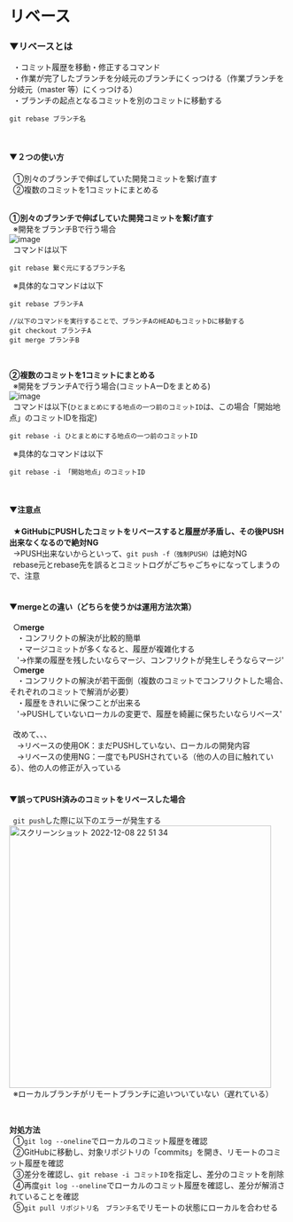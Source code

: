 # リベース

### ▼リベースとは<br>
&ensp;・コミット履歴を移動・修正するコマンド<br>
&ensp;・作業が完了したブランチを分岐元のブランチにくっつける（作業ブランチを分岐元（master 等）にくっつける）<br>
&ensp;・ブランチの起点となるコミットを別のコミットに移動する<br>
```
git rebase ブランチ名
```
<br>

#### ▼２つの使い方<br>
&ensp;①別々のブランチで伸ばしていた開発コミットを繋げ直す<br>
&ensp;②複数のコミットを1コミットにまとめる<br>
<br>

**①別々のブランチで伸ばしていた開発コミットを繋げ直す**<br>
&ensp;※開発をブランチBで行う場合<br>
![image](https://user-images.githubusercontent.com/81621944/205926765-91f1c0f0-3355-484d-821a-b10a668c28ab.png)<br>
&ensp;コマンドは以下<br>

```
git rebase 繋ぐ元にするブランチ名

```
&ensp;※具体的なコマンドは以下<br>
```
git rebase ブランチA

//以下のコマンドを実行することで、ブランチAのHEADもコミットDに移動する
git checkout ブランチA
git merge ブランチB

```
<br>

**②複数のコミットを1コミットにまとめる**<br>
&ensp;※開発をブランチAで行う場合(コミットAーDをまとめる)<br>
![image](https://user-images.githubusercontent.com/81621944/205923349-7c192968-9a56-4f33-9623-ef07ce756fa7.png)<br>
&ensp;コマンドは以下(`ひとまとめにする地点の一つ前のコミットID`は、この場合「開始地点」のコミットIDを指定)<br>
```
git rebase -i ひとまとめにする地点の一つ前のコミットID

```
&ensp;※具体的なコマンドは以下<br>
```
git rebase -i 「開始地点」のコミットID

```
<br>

#### ▼注意点<br>
&ensp;**★GitHubにPUSHしたコミットをリベースすると履歴が矛盾し、その後PUSH出来なくなるので絶対NG**<br>
&ensp;→PUSH出来ないからといって、`git push -f（強制PUSH）`は絶対NG<br>
&ensp;rebase元とrebase先を誤るとコミットログがごちゃごちゃになってしまうので、注意<br>
<br>


#### ▼mergeとの違い（どちらを使うかは運用方法次第）<br>
&ensp;○**merge**<br>
&ensp;&ensp;・コンフリクトの解決が比較的簡単<br>
&ensp;&ensp;・マージコミットが多くなると、履歴が複雑化する<br>
&ensp;&ensp;'→作業の履歴を残したいならマージ、コンフリクトが発生しそうならマージ'<br>
&ensp;○**merge**<br>
&ensp;&ensp;・コンフリクトの解決が若干面倒（複数のコミットでコンフリクトした場合、それぞれのコミットで解消が必要）<br>
&ensp;&ensp;・履歴をきれいに保つことが出来る<br>
&ensp;&ensp;'→PUSHしていないローカルの変更で、履歴を綺麗に保ちたいならリベース'<br>
<br>
&ensp;改めて、、、<br>
&ensp;&ensp;→リベースの使用OK：まだPUSHしていない、ローカルの開発内容<br>
&ensp;&ensp;→リベースの使用NG：一度でもPUSHされている（他の人の目に触れている）、他の人の修正が入っている<br>
<br>

#### ▼誤ってPUSH済みのコミットをリベースした場合<br>
&ensp;`git push`した際に以下のエラーが発生する <br>
<img width="473" alt="スクリーンショット 2022-12-08 22 51 34" src="https://user-images.githubusercontent.com/81621944/206463289-92577ea5-2b71-4545-b95c-424318578afa.png"><br>
&ensp;※ローカルブランチがリモートブランチに追いついていない（遅れている）<br>

<br>

**対処方法**<br>
&ensp;①`git log --oneline`でローカルのコミット履歴を確認<br>
&ensp;②GitHubに移動し、対象リポジトリの「commits」を開き、リモートのコミット履歴を確認<br>
&ensp;③差分を確認し、`git rebase -i コミットID`を指定し、差分のコミットを削除<br>
&ensp;④再度`git log --oneline`でローカルのコミット履歴を確認し、差分が解消されていることを確認<br>
&ensp;⑤`git pull リポジトリ名　ブランチ名`でリモートの状態にローカルを合わせる<br>
<br>






